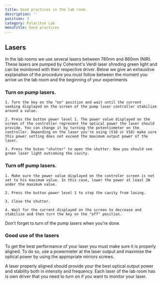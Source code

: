 ```yaml
---
title: Good practices in the lab room.
description: ''
position: 3
category: Polariton Lab
menuTitle: Good practices
---
```


## Lasers

In the lab rooms we use several lasers between 780nm and 860nm (NIR). These lasers are pumped by Coherent's Verdi laser shreding green light and can be monitored with their respective driver. Below we give an exhausitve explanation of the procedure you must follow between the moment you arrive un the lab room and the beginning of your experiments  

### Turn on pump lasers.

    1. Turn the key on the "on" position and wait until the current seeking displayed on the screen of the pump laser controller stabilize around a value.

    2. Press the button power level 1. The power value displayed on the screen of the controller represent the optical power the laser should provide. You can change it by turning the potentiometer on the controller. Depending on the laser you're using (V10 or V18) make sure this power setting does not exceed the maximum output power of the laser. 

    3. Press the buton "shutter" to open the shutter. Now you should see green laser light outcoming the cavity.




### Turn off pump lasers.

    1. Make sure the power value displayed on the controler screen is not set to his maximum value. In this case, lower the power at least 2W under the maximum value.  

    2. Press the button power level 1 to stop the cavity from lasing.   

    3. Close the shutter.  

    4. Wait for the current displayed on the screen to decrease and stabilize and then turn the key on the "off" position.

<alert type="warning">
Don't forget to turn of the pump lasers when you're done.
</alert>

### Good use of the lasers

To get the best performance of your laser you must make sure it is properly aligned. To do so, use a powermeter at the laser output and maximise the optical power by using the appropriate mirrors screws.

A laser properly aligned should provide your the best optical output power and stability both in intensity and frequency. 
Each laser of the lab room has is own driver that you need to turn on if you want to monitor your laser. 






